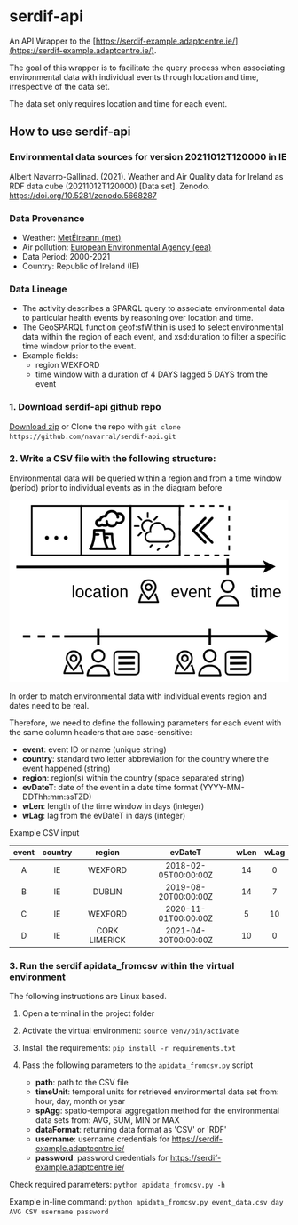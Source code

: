 # serdif-api
An API Wrapper to the [https://serdif-example.adaptcentre.ie/](https://serdif-example.adaptcentre.ie/).

The goal of this wrapper is to facilitate the query process when associating environmental data
with individual events through location and time, irrespective of the data set. 

The data set only requires location and time for each event.

## How to use serdif-api

### Environmental data sources for version 20211012T120000 in IE

Albert Navarro-Gallinad. (2021). Weather and Air Quality data for Ireland as RDF data cube (20211012T120000) [Data set]. Zenodo. https://doi.org/10.5281/zenodo.5668287

### Data Provenance
* Weather: [MetÉireann (met)](https://www.met.ie/climate/available-data/historical-data)
* Air pollution: [European Environmental Agency (eea)](https://discomap.eea.europa.eu/map/fme/AirQualityExport.htm)
* Data Period: 2000-2021
* Country: Republic of Ireland (IE)

### Data Lineage
* The activity describes a SPARQL query to associate environmental data 
to particular health events by reasoning over location and time. 
* The GeoSPARQL function geof:sfWithin is used to select environmental data within the region 
of each event, and xsd:duration to filter a specific time window prior to the event. 
* Example fields:
  * region WEXFORD
  * time window with a duration of 4 DAYS lagged 5 DAYS from the event 

### 1. Download serdif-api github repo
[Download zip](https://github.com/navarral/serdif-api/archive/refs/heads/main.zip)
or Clone the repo with `git clone https://github.com/navarral/serdif-api.git`

### 2. Write a CSV file with the following structure:
Environmental data will be queried within a region and from a time window (period) 
prior to individual events as in the diagram before

![image info](time-window_envoRecord.png)

In order to match environmental data with individual events region and dates need to be real.

Therefore, we need to define the following parameters for each event 
with the same column headers that are case-sensitive:
* **event**: event ID or name (unique string)
* **country**: standard two letter abbreviation for the country where the event happened (string)
* **region**: region(s) within the country (space separated string)
* **evDateT**: date of the event in a date time format (YYYY-MM-DDThh:mm:ssTZD)
* **wLen**: length of the time window in days (integer)
* **wLag**: lag from the evDateT in days (integer)

Example CSV input

| event | country |    region     |       evDateT        | wLen | wLag |
|:-----:|:-------:|:-------------:|:--------------------:|:----:|:----:|
|   A   |   IE    |    WEXFORD    | 2018-02-05T00:00:00Z |  14  |  0   |
|   B   |   IE    |    DUBLIN     | 2019-08-20T00:00:00Z |  14  |  7   |
|   C   |   IE    |    WEXFORD    | 2020-11-01T00:00:00Z |  5   |  10  |
|   D   |   IE    | CORK LIMERICK | 2021-04-30T00:00:00Z |  10  |  0   |

### 3. Run the serdif apidata_fromcsv within the virtual environment
The following instructions are Linux based.

1. Open a terminal in the project folder

2. Activate the virtual environment: `source venv/bin/activate`

3. Install the requirements: `pip install -r requirements.txt`

4. Pass the following parameters to the `apidata_fromcsv.py` script
   * **path**: path to the CSV file
   * **timeUnit**: temporal units for retrieved environmental data set from: hour, day, month or year
   * **spAgg**: spatio-temporal aggregation method for the environmental data sets from: AVG, SUM, MIN or MAX
   * **dataFormat**: returning data format as 'CSV' or 'RDF'
   * **username**: username credentials for https://serdif-example.adaptcentre.ie/
   * **password**: password credentials for https://serdif-example.adaptcentre.ie/

Check required parameters: `python apidata_fromcsv.py -h`

Example in-line command: `python apidata_fromcsv.py event_data.csv day AVG CSV username password`